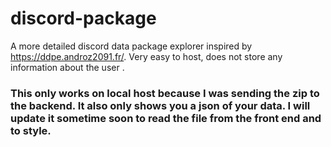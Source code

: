 # discord-package
A more detailed discord data package explorer inspired by https://ddpe.androz2091.fr/.  Very easy to host, does not store any information about the user .

### This only works on local host because I was sending the zip to the backend. It also only shows you a json of your data. I will update it sometime soon to read the file from the front end and to style.
